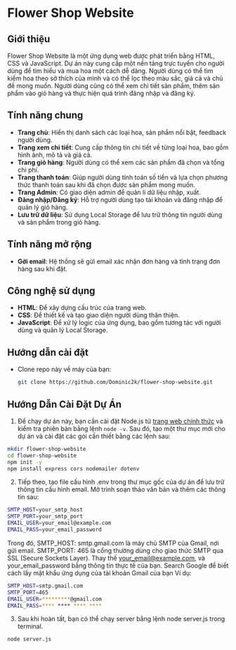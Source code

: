 # Flower Shop Website

## Giới thiệu

Flower Shop Website là một ứng dụng web được phát triển bằng HTML, CSS và JavaScript. Dự án này cung cấp một nền tảng trực tuyến cho người dùng để tìm hiểu và mua hoa một cách dễ dàng. Người dùng có thể tìm kiếm hoa theo sở thích của mình và có thể lọc theo màu sắc, giá cả và chủ đề mong muốn. Người dùng cũng có thể xem chi tiết sản phẩm, thêm sản phẩm vào giỏ hàng và thực hiện quá trình đăng nhập và đăng ký.

## Tính năng chung

- **Trang chủ**: Hiển thị danh sách các loại hoa, sản phẩm nổi bật, feedback người dùng.
- **Trang xem chi tiết**: Cung cấp thông tin chi tiết về từng loại hoa, bao gồm hình ảnh, mô tả và giá cả.
- **Trang giỏ hàng**: Người dùng có thể xem các sản phẩm đã chọn và tổng chi phí.
- **Trang thanh toán**: Giúp người dùng tính toán số tiền và lựa chọn phương thức thanh toán sau khi đã chọn được sản phẩm mong muốn.
- **Trang Admin**: Có giao diện admin để quản lí dữ liệu nhập, xuất.
- **Đăng nhập/Đăng ký**: Hỗ trợ người dùng tạo tài khoản và đăng nhập để quản lý giỏ hàng.
- **Lưu trữ dữ liệu**: Sử dụng Local Storage để lưu trữ thông tin người dùng và sản phẩm trong giỏ hàng.

## Tính năng mở rộng

- **Gởi email**: Hệ thống sẽ gửi email xác nhận đơn hàng và tình trạng đơn hàng sau khi đặt.

## Công nghệ sử dụng

- **HTML**: Để xây dựng cấu trúc của trang web.
- **CSS**: Để thiết kế và tạo giao diện người dùng thân thiện.
- **JavaScript**: Để xử lý logic của ứng dụng, bao gồm tương tác với người dùng và quản lý Local Storage.

## Hướng dẫn cài đặt

- Clone repo này về máy của bạn:
   ```bash
   git clone https://github.com/Dominic2k/flower-shop-website.git
   ```

## Hướng Dẫn Cài Đặt Dự Án

1. Để chạy dự án này, bạn cần cài đặt Node.js từ [trang web chính thức](https://nodejs.org/) và kiểm tra phiên bản bằng lệnh `node -v`. Sau đó, tạo một thư mục mới cho dự án và cài đặt các gói cần thiết bằng các lệnh sau:

```bash
mkdir flower-shop-website
cd flower-shop-website
npm init -y
npm install express cors nodemailer dotenv
```

2. Tiếp theo, tạo file cấu hình .env trong thư mục gốc của dự án để lưu trữ thông tin cấu hình email. Mở trình soạn thảo văn bản và thêm các thông tin sau:
```bash
SMTP_HOST=your_smtp_host
SMTP_PORT=your_smtp_port
EMAIL_USER=your_email@example.com
EMAIL_PASS=your_email_password
```
Trong đó, 
SMTP_HOST: smtp.gmail.com là máy chủ SMTP của Gmail, nơi gửi email.
SMTP_PORT: 465 là cổng thường dùng cho giao thức SMTP qua SSL (Secure Sockets Layer).
Thay thế your_email@example.com, và your_email_password bằng thông tin thực tế của bạn. Search Google để biết cách lấy mật khẩu ứng dụng của tài khoản Gmail của bạn
Ví dụ:

```bash
SMTP_HOST=smtp.gmail.com
SMTP_PORT=465
EMAIL_USER=*********@gmail.com
EMAIL_PASS=**** **** **** ****
```
3. Sau khi hoàn tất, bạn có thể chạy server bằng lệnh node server.js trong terminal.

```bash
node server.js
```
